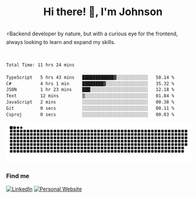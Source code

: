 <div id="user-content-toc">
  <ul align="center">
    <summary><h1 style="display: inline-block">Hi there! 👋, I'm Johnson</h1></summary>
  </ul>
</div>

⚡Backend developer by nature, but with a curious eye for the frontend, always looking to learn and expand my skills.

<br>


<!--START_SECTION:waka-->

```txt
Total Time: 11 hrs 24 mins

TypeScript   5 hrs 43 mins   ████████████▓░░░░░░░░░░░░   50.14 %
C#           4 hrs 1 min     ████████▓░░░░░░░░░░░░░░░░   35.32 %
JSON         1 hr 23 mins    ███░░░░░░░░░░░░░░░░░░░░░░   12.18 %
Text         12 mins         ▒░░░░░░░░░░░░░░░░░░░░░░░░   01.84 %
JavaScript   2 mins          ░░░░░░░░░░░░░░░░░░░░░░░░░   00.38 %
Git          0 secs          ░░░░░░░░░░░░░░░░░░░░░░░░░   00.11 %
Csproj       0 secs          ░░░░░░░░░░░░░░░░░░░░░░░░░   00.03 %
```

<!--END_SECTION:waka-->


<img  src="https://github.com/1999AZZAR/1999AZZAR/blob/main/resources/img/grid-snake.svg"
       alt="snake" /></a>

### Find me
<a href="https://www.linkedin.com/in/dusabe-johnson" target="_blank"><img src="https://img.shields.io/badge/LinkedIn-%230077B5.svg?&style=flat&logo=linkedin&logoColor=white" alt="LinkedIn"></a>
‎‎ [![Personal Website](https://img.shields.io/badge/visit-Johnson.rw-blue)](https://johnson.rw/)
